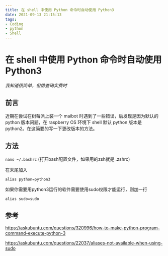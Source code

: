 ```yaml
---
title: 在 shell 中使用 Python 命令时自动使用 Python3
date: 2021-09-13 21:15:13
tags: 
- Coding
- python
- Shell
---
```

# 在 shell 中使用 Python 命令时自动使用 Python3
*我知道很简单，但排查确实费时*
## 前言

近期在尝试在树莓派上装一个 maibot 时遇到了一些错误，后发现是因为默认的 python 版本问题，在 raspberry OS 环境下 shell 默认 python 版本是 python2。在这简要的写一下更改版本的方法。

<!-- more -->

## 方法

``nano ~/.bashrc`` (打开bash配置文件，如果用的zsh就是 .zshrc)

在末尾加入


``alias python=python3``

如果你需要用python3运行的软件需要使用sudo权限才能运行，则加一行

``alias sudo=sudo ``

## 参考

https://askubuntu.com/questions/320996/how-to-make-python-program-command-execute-python-3

https://askubuntu.com/questions/22037/aliases-not-available-when-using-sudo


